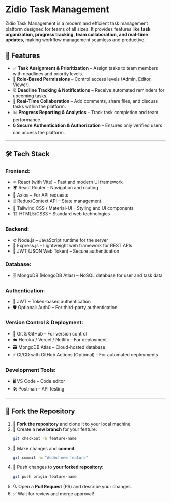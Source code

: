 # Zidio Task Management

Zidio Task Management is a modern and efficient task management platform designed for teams of all sizes. It provides features like **task organization, progress tracking, team collaboration, and real-time updates**, making workflow management seamless and productive.

## 🚀 Features

- ✅ **Task Assignment & Prioritization** – Assign tasks to team members with deadlines and priority levels.
- 🔐 **Role-Based Permissions** – Control access levels (Admin, Editor, Viewer).
- ⏰ **Deadline Tracking & Notifications** – Receive automated reminders for upcoming tasks.
- 💬 **Real-Time Collaboration** – Add comments, share files, and discuss tasks within the platform.
- 📊 **Progress Reporting & Analytics** – Track task completion and team performance.
- 🔒 **Secure Authentication & Authorization** – Ensures only verified users can access the platform.

---

## 🛠️ Tech Stack

### **Frontend:**

- ⚛️ React (with Vite) – Fast and modern UI framework
- 🌍 React Router – Navigation and routing
- 🔗 Axios – For API requests
- 🗄️ Redux/Context API – State management
- 🎨 Tailwind CSS / Material-UI – Styling and UI components
- 🏗️ HTML5/CSS3 – Standard web technologies

### **Backend:**

- ⚙️ Node.js – JavaScript runtime for the server
- 🚀 Express.js – Lightweight web framework for REST APIs
- 🔑 JWT (JSON Web Token) – Secure authentication

### **Database:**

- 🗄️ MongoDB (MongoDB Atlas) – NoSQL database for user and task data

### **Authentication:**

- 🔐 JWT – Token-based authentication
- 🛡️ Optional: Auth0 – For third-party authentication

### **Version Control & Deployment:**

- 🔄 Git & GitHub – For version control
- ☁️ Heroku / Vercel / Netlify – For deployment
- 🗃️ MongoDB Atlas – Cloud-hosted database
- ⚡ CI/CD with GitHub Actions (Optional) – For automated deployments

### **Development Tools:**

- 🖥️ VS Code – Code editor
- 🛠️ Postman – API testing

---

## 🤝 Fork the Repository

1. 🔄 **Fork the repository** and clone it to your local machine.
2. 🌱 Create a **new branch** for your feature:
   ```sh
   git checkout -b feature-name
   ```
3. 📝 Make changes and **commit**:
   ```sh
   git commit -m "Added new feature"
   ```
4. 🚀 Push changes to **your forked repository**:
   ```sh
   git push origin feature-name
   ```
5. 🔍 Open a **Pull Request** (PR) and describe your changes.
6. ✅ Wait for review and merge approval!



